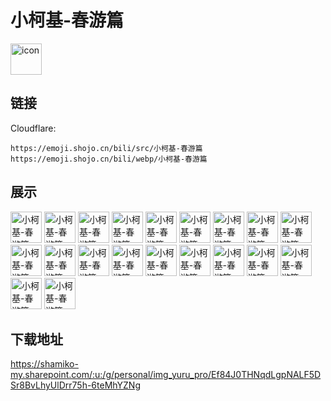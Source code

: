 # 小柯基-春游篇
<img src="https://emoji.shojo.cn/bili/src/小柯基-春游篇/icon.png" width="50" height="50" alt="icon">

## 链接
Cloudflare:
```
https://emoji.shojo.cn/bili/src/小柯基-春游篇
https://emoji.shojo.cn/bili/webp/小柯基-春游篇
```
## 展示
<img src="https://emoji.shojo.cn/bili/src/小柯基-春游篇/小柯基-春游篇-你好.png" width="50" height="50" alt="小柯基-春游篇-你好">
<img src="https://emoji.shojo.cn/bili/src/小柯基-春游篇/小柯基-春游篇-辛苦啦.png" width="50" height="50" alt="小柯基-春游篇-辛苦啦">
<img src="https://emoji.shojo.cn/bili/src/小柯基-春游篇/小柯基-春游篇-不要.png" width="50" height="50" alt="小柯基-春游篇-不要">
<img src="https://emoji.shojo.cn/bili/src/小柯基-春游篇/小柯基-春游篇-狗狗祟祟.png" width="50" height="50" alt="小柯基-春游篇-狗狗祟祟">
<img src="https://emoji.shojo.cn/bili/src/小柯基-春游篇/小柯基-春游篇-偷吃.png" width="50" height="50" alt="小柯基-春游篇-偷吃">
<img src="https://emoji.shojo.cn/bili/src/小柯基-春游篇/小柯基-春游篇-熬夜.png" width="50" height="50" alt="小柯基-春游篇-熬夜">
<img src="https://emoji.shojo.cn/bili/src/小柯基-春游篇/小柯基-春游篇-谢谢.png" width="50" height="50" alt="小柯基-春游篇-谢谢">
<img src="https://emoji.shojo.cn/bili/src/小柯基-春游篇/小柯基-春游篇-好耶.png" width="50" height="50" alt="小柯基-春游篇-好耶">
<img src="https://emoji.shojo.cn/bili/src/小柯基-春游篇/小柯基-春游篇-送给你.png" width="50" height="50" alt="小柯基-春游篇-送给你">
<img src="https://emoji.shojo.cn/bili/src/小柯基-春游篇/小柯基-春游篇-亲亲.png" width="50" height="50" alt="小柯基-春游篇-亲亲">
<img src="https://emoji.shojo.cn/bili/src/小柯基-春游篇/小柯基-春游篇-晚安.png" width="50" height="50" alt="小柯基-春游篇-晚安">
<img src="https://emoji.shojo.cn/bili/src/小柯基-春游篇/小柯基-春游篇-问号.png" width="50" height="50" alt="小柯基-春游篇-问号">
<img src="https://emoji.shojo.cn/bili/src/小柯基-春游篇/小柯基-春游篇-干饭.png" width="50" height="50" alt="小柯基-春游篇-干饭">
<img src="https://emoji.shojo.cn/bili/src/小柯基-春游篇/小柯基-春游篇-叹气.png" width="50" height="50" alt="小柯基-春游篇-叹气">
<img src="https://emoji.shojo.cn/bili/src/小柯基-春游篇/小柯基-春游篇-爆笑.png" width="50" height="50" alt="小柯基-春游篇-爆笑">
<img src="https://emoji.shojo.cn/bili/src/小柯基-春游篇/小柯基-春游篇-爱心.png" width="50" height="50" alt="小柯基-春游篇-爱心">
<img src="https://emoji.shojo.cn/bili/src/小柯基-春游篇/小柯基-春游篇-休息一下.png" width="50" height="50" alt="小柯基-春游篇-休息一下">
<img src="https://emoji.shojo.cn/bili/src/小柯基-春游篇/小柯基-春游篇-不想听.png" width="50" height="50" alt="小柯基-春游篇-不想听">
<img src="https://emoji.shojo.cn/bili/src/小柯基-春游篇/小柯基-春游篇-收到.png" width="50" height="50" alt="小柯基-春游篇-收到">
<img src="https://emoji.shojo.cn/bili/src/小柯基-春游篇/小柯基-春游篇-拜拜.png" width="50" height="50" alt="小柯基-春游篇-拜拜">

## 下载地址

https://shamiko-my.sharepoint.com/:u:/g/personal/img_yuru_pro/Ef84J0THNqdLgpNALF5DSr8BvLhyUlDrr75h-6teMhYZNg